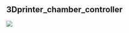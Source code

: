 ## 3Dprinter_chamber_controller
<img width="{80%}" src="https://github.com/chanmin723/3Dprinter_chamber_controller/assets/113873684/5407c3fb-56bb-4801-93a4-c53b53402cf1"/>
